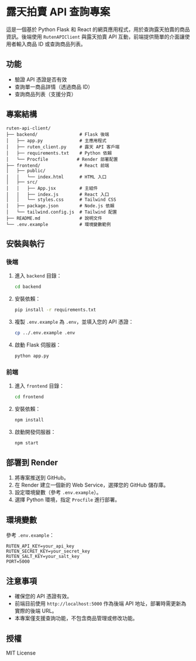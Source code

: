 # 露天拍賣 API 查詢專案

這是一個基於 Python Flask 和 React 的網頁應用程式，用於查詢露天拍賣的商品資訊。後端使用 `RutenAPIClient` 與露天拍賣 API 互動，前端提供簡單的介面讓使用者輸入商品 ID 或查詢商品列表。

## 功能
- 驗證 API 憑證是否有效
- 查詢單一商品詳情（透過商品 ID）
- 查詢商品列表（支援分頁）

## 專案結構
```
ruten-api-client/
├── backend/                # Flask 後端
│   ├── app.py              # 主應用程式
│   ├── ruten_client.py     # 露天 API 客戶端
│   ├── requirements.txt    # Python 依賴
│   └── Procfile           # Render 部署配置
├── frontend/               # React 前端
│   ├── public/
│   │   └── index.html      # HTML 入口
│   ├── src/
│   │   ├── App.jsx         # 主組件
│   │   ├── index.js        # React 入口
│   │   └── styles.css      # Tailwind CSS
│   ├── package.json        # Node.js 依賴
│   └── tailwind.config.js  # Tailwind 配置
├── README.md               # 說明文件
└── .env.example            # 環境變數範例
```

## 安裝與執行

### 後端
1. 進入 `backend` 目錄：
   ```bash
   cd backend
   ```
2. 安裝依賴：
   ```bash
   pip install -r requirements.txt
   ```
3. 複製 `.env.example` 為 `.env`，並填入您的 API 憑證：
   ```bash
   cp ../.env.example .env
   ```
4. 啟動 Flask 伺服器：
   ```bash
   python app.py
   ```

### 前端
1. 進入 `frontend` 目錄：
   ```bash
   cd frontend
   ```
2. 安裝依賴：
   ```bash
   npm install
   ```
3. 啟動開發伺服器：
   ```bash
   npm start
   ```

## 部署到 Render
1. 將專案推送到 GitHub。
2. 在 Render 建立一個新的 Web Service，選擇您的 GitHub 儲存庫。
3. 設定環境變數（參考 `.env.example`）。
4. 選擇 Python 環境，指定 `Procfile` 進行部署。

## 環境變數
參考 `.env.example`：
```
RUTEN_API_KEY=your_api_key
RUTEN_SECRET_KEY=your_secret_key
RUTEN_SALT_KEY=your_salt_key
PORT=5000
```

## 注意事項
- 確保您的 API 憑證有效。
- 前端目前使用 `http://localhost:5000` 作為後端 API 地址，部署時需更新為實際的後端 URL。
- 本專案僅支援查詢功能，不包含商品管理或修改功能。

## 授權
MIT License